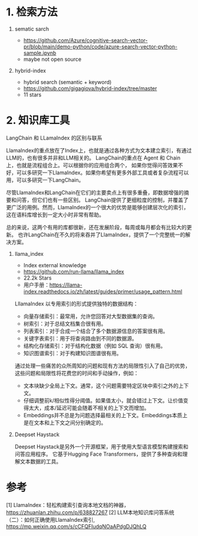 # 1. 检索方法

1. sematic sarch 
   - https://github.com/Azure/cognitive-search-vector-pr/blob/main/demo-python/code/azure-search-vector-python-sample.ipynb
   - maybe not open source

2. hybrid-index
   
   - hybrid search (semantic + keyword)
   - https://github.com/gigagiova/hybrid-index/tree/master
   - 11 stars


# 2. 知识库工具

LangChain 和 LLamaIndex 的区别与联系

LlamaIndex的重点放在了Index上，也就是通过各种方式为文本建立索引，有通过LLM的，也有很多并非和LLM相关的。
LangChain的重点在 Agent 和 Chain 上，也就是流程组合上。可以根据你的应用组合两个，
如果你觉得问答效果不好，可以多研究一下LlamaIndex。如果你希望有更多外部工具或者复杂流程可以用，可以多研究一下LangChain。

尽管LlamaIndex和LangChain在它们的主要卖点上有很多重叠，即数据增强的摘要和问答，但它们也有一些区别。
LangChain提供了更细粒度的控制，并覆盖了更广泛的用例。然而，LlamaIndex的一个很大的优势是能够创建层次化的索引，
这在语料库增长到一定大小时非常有帮助。

总的来说，这两个有用的库都很新，还在发展阶段，每周或每月都会有比较大的更新。
也许LangChain在不久的将来吞并了LlamaIndex，提供了一个完整统一的解决方案。


1. llama_index
   
   - Index external knowledge
   - https://github.com/run-llama/llama_index
   - 22.2k Stars
   - 用户手册：https://llama-index.readthedocs.io/zh/latest/guides/primer/usage_pattern.html

   LllamaIndex 以专用索引的形式提供独特的数据结构：
   
   - 向量存储索引：最常用，允许您回答对大型数据集的查询。
   - 树索引：对于总结文档集合很有用。
   - 列表索引：对于合成一个结合了多个数据源信息的答案很有用。
   - 关键字表索引：用于将查询路由到不同的数据源。
   - 结构化存储索引：对于结构化数据（例如 SQL 查询）很有用。
   - 知识图谱索引：对于构建知识图谱很有用。
   
   通过处理一些痛苦的众所周知的问题和现有方法的局限性引入了自己的优势，这些问题和局限性将花费您的时间和手动操作，例如：
   - 文本块缺少全局上下文。通常，这个问题需要特定区块中索引之外的上下文。
   - 仔细调整前k/相似性得分阈值。如果值太小，就会错过上下文。让价值变得太大，成本/延迟可能会随着不相关的上下文而增加。
   - Embeddings并不总是为问题选择最相关的上下文。Embeddings本质上是在文本和上下文之间分别确定的。

2. Deepset Haystack

   Deepset Haystack是另外一个开源框架，用于使用大型语言模型构建搜索和问答应用程序。
   它基于Hugging Face Transformers，提供了多种查询和理解文本数据的工具。

# 参考

[1] LlamaIndex：轻松构建索引查询本地文档的神器，https://zhuanlan.zhihu.com/p/638827267
[2] LLM本地知识库问答系统（二）：如何正确使用LlamaIndex索引, https://mp.weixin.qq.com/s/cCFQFIudqNOaAPdgDJQhLQ